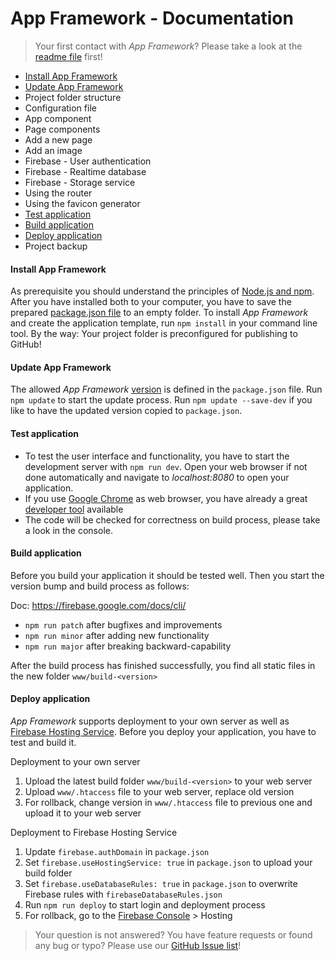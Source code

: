 # App Framework - Documentation

> Your first contact with *App Framework*? Please take a look at the [readme file](README.md) first!

- [Install App Framework](#install-app-framework)
- [Update App Framework](#update-app-framework)
- Project folder structure
- Configuration file
- App component
- Page components
- Add a new page
- Add an image
- Firebase - User authentication
- Firebase - Realtime database
- Firebase - Storage service
- Using the router
- Using the favicon generator
- [Test application](#test-application)
- [Build application](#build-application)
- [Deploy application](#deploy-application)
- Project backup

#### Install App Framework

As prerequisite you should understand the principles of [Node.js and npm](https://docs.npmjs.com/getting-started/what-is-npm). After you have installed both to your computer, you have to save the prepared [package.json file](https://raw.githubusercontent.com/scriptPilot/app-framework/master/demo-app/package.json) to an empty folder. To install *App Framework* and create the application template, run `npm install` in your command line tool. By the way: Your project folder is preconfigured for publishing to GitHub!

#### Update App Framework

The allowed *App Framework* [version](https://docs.npmjs.com/misc/semver) is defined in the `package.json` file. Run `npm update` to start the update process. Run `npm update --save-dev` if you like to have the updated version copied to `package.json`.

#### Test application

- To test the user interface and functionality, you have to start the development server with `npm run dev`. Open your web browser if not done automatically and navigate to *localhost:8080* to open your application.
- If you use [Google Chrome](https://www.google.de/chrome/) as web browser, you have already a great [developer tool](https://developers.google.com/web/tools/chrome-devtools/) available
- The code will be checked for correctness on build process, please take a look in the console.

#### Build application

Before you build your application it should be tested well. Then you start the version bump and build process as follows:

Doc: https://firebase.google.com/docs/cli/

- `npm run patch` after bugfixes and improvements
- `npm run minor` after adding new functionality
- `npm run major` after breaking backward-capability

After the build process has finished successfully, you find all static files in the new folder `www/build-<version>`

#### Deploy application

*App Framework* supports deployment to your own server as well as [Firebase Hosting Service](https://firebase.google.com/docs/hosting/). Before you deploy your application, you have to test and build it.

Deployment to your own server

1. Upload the latest build folder `www/build-<version>` to your web server
2. Upload `www/.htaccess` file to your web server, replace old version
3. For rollback, change version in `www/.htaccess` file to previous one and upload it to your web server

Deployment to Firebase Hosting Service

1. Update `firebase.authDomain` in `package.json`
2. Set `firebase.useHostingService: true` in `package.json` to upload your build folder
3. Set `firebase.useDatabaseRules: true` in `package.json` to overwrite Firebase rules with `firebaseDatabaseRules.json`
4. Run `npm run deploy` to start login and deployment process
5. For rollback, go to the [Firebase Console](https://console.firebase.google.com/) > Hosting

> Your question is not answered? You have feature requests or found any bug or typo? Please use our [GitHub Issue list](https://github.com/scriptPilot/app-framework/issues)!
